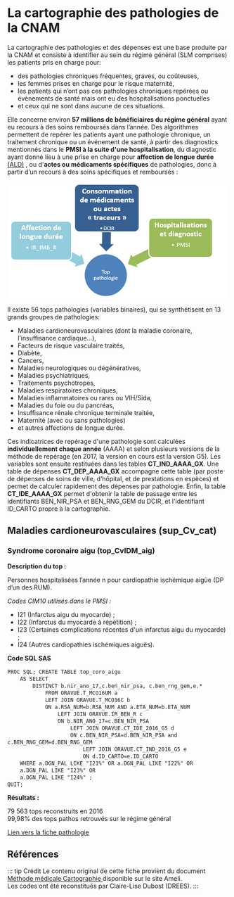 # La cartographie des pathologies de la CNAM
<!-- SPDX-License-Identifier: MPL-2.0 -->
La cartographie des pathologies et des dépenses est une base produite par la CNAM et consiste à identifier au sein du régime général (SLM comprises) les patients pris en charge pour:
*  des pathologies chroniques fréquentes, graves, ou coûteuses,
*  les femmes prises en charge pour le risque maternité, 
*  les patients qui n’ont pas ces pathologies chroniques repérées ou évènements de santé mais ont eu des hospitalisations ponctuelles 
*  et ceux qui ne sont dans aucune de ces situations.

Elle concerne environ **57 millions de bénéficiaires du régime général** ayant eu recours à des soins remboursés dans l’année. Des algorithmes permettent de repérer les patients ayant une pathologie chronique, un traitement chronique ou un événement de santé, à partir des diagnostics mentionnés dans le **PMSI à la suite d'une hospitalisation**, du diagnostic ayant donné lieu à une prise en charge pour **affection de longue durée** [(ALD)](../fiches/beneficiaires_ald.md) , ou d'**actes ou médicaments spécifiques** de pathologies, donc à partir d’un recours à des soins spécifiques et remboursés :

![Schema_construction_tops_pathos](../images/DREES/2019-06_DREES_Cartographie-des-pathologies/top_patho_construction.png)

Il existe 56 tops pathologies (variables binaires), qui se synthétisent en 13 grands groupes de pathologies:
* Maladies cardioneurovasculaires (dont la maladie coronaire, l’insuffisance cardiaque…), 
* Facteurs de risque vasculaire traités, 
* Diabète, 
* Cancers, 
* Maladies neurologiques ou dégénératives, 
* Maladies psychiatriques, 
* Traitements psychotropes, 
* Maladies respiratoires chroniques, 
* Maladies inflammatoires ou rares ou VIH/Sida, 
* Maladies du foie ou du pancréas, 
* Insuffisance rénale chronique terminale traitée, 
* Maternité (avec ou sans pathologies)
* et autres affections de longue durée. 

Ces indicatrices de repérage d'une pathologie sont calculées **individuellement chaque année** (AAAA) et selon plusieurs versions de la méthode de repérage (en 2017, la version en cours est la version G5).
Les variables sont ensuite restituées dans les tables **CT_IND_AAAA_GX**. Une table de dépenses **CT_DEP_AAAA_GX** accompagne cette table (par poste de dépenses de soins de ville, d’hôpital, et de prestations en espèces) et permet de calculer rapidement des dépenses par pathologie. Enfin, la table **CT_IDE_AAAA_GX** permet d'obtenir la table de passage entre les identifiants BEN_NIR_PSA et BEN_RNG_GEM du DCIR, et l'identifiant ID_CARTO propre à la cartographie.


## Maladies cardioneurovasculaires (sup_Cv_cat)
### Syndrome coronaire aigu (top_CvIDM_aig)

**Description du top :**

Personnes hospitalisées l’année n pour cardiopathie ischémique aigüe (DP d’un des RUM).   

*Codes CIM10 utilisés dans le PMSI :*
* I21 (Infarctus aigu du myocarde) ;
* I22 (Infarctus du myocarde à répétition) ;
* I23 (Certaines complications récentes d'un infarctus aigu du myocarde) ;
* I24 (Autres cardiopathies ischémiques aiguës).
 

**Code SQL SAS**

```sas
PROC SQL; CREATE TABLE top_coro_aigu 
    AS SELECT 
        DISTINCT b.nir_ano_17,c.ben_nir_psa, c.ben_rng_gem,e.*
            FROM ORAVUE.T_MCO16UM a
            LEFT JOIN ORAVUE.T_MCO16C b
            ON a.RSA_NUM=b.RSA_NUM AND a.ETA_NUM=b.ETA_NUM
                LEFT JOIN ORAVUE.IR_BEN_R c
                ON b.NIR_ANO_17=c.BEN_NIR_PSA
                    LEFT JOIN ORAVUE.CT_IDE_2016_G5 d
                    ON c.BEN_NIR_PSA=d.BEN_NIR_PSA and c.BEN_RNG_GEM=d.BEN_RNG_GEM
                        LEFT JOIN ORAVUE.CT_IND_2016_G5 e
                        ON d.ID_CARTO=e.ID_CARTO
    WHERE a.DGN_PAL LIKE "I21%" OR a.DGN_PAL LIKE "I22%" OR
    a.DGN_PAL LIKE "I23%" OR
    a.DGN_PAL LIKE "I24%" ;
QUIT;

```

**Résultats :** 

79 563 tops reconstruits en 2016   
99,98% des tops pathos retrouvés sur le régime général

[Lien vers la fiche pathologie](https://www.ameli.fr/fileadmin/user_upload/documents/Syndrome_coronaire_aigu.pdf)

## Références

::: tip Crédit
Le contenu original de cette fiche provient du document [Méthode médicale Cartographie ](https://www.ameli.fr/fileadmin/user_upload/documents/Methode_medicale_Cartographie.pdf) disponible sur le site Ameli.  
Les codes ont été reconstitués par Claire-Lise Dubost (DREES).
:::

